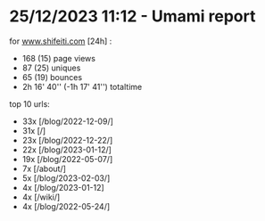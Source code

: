 # 25/12/2023 11:12 - Umami report
for www.shifeiti.com [24h] :

 - 168 (15) page views
 - 87 (25) uniques
 - 65 (19) bounces
 - 2h 16' 40'' (-1h 17' 41'') totaltime


top 10 urls:
 - 33x [/blog/2022-12-09/]
 - 31x [/]
 - 23x [/blog/2022-12-22/]
 - 22x [/blog/2023-01-12/]
 - 19x [/blog/2022-05-07/]
 - 7x [/about/]
 - 5x [/blog/2023-02-03/]
 - 4x [/blog/2023-01-12]
 - 4x [/wiki/]
 - 4x [/blog/2022-05-24/]


